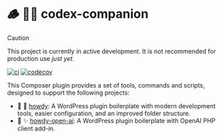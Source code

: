 # 🪵 👨‍🏭 codex-companion

> [!CAUTION]
> This project is currently in active development. It is not recommended for production use *just yet*.

[![ci](https://github.com/syntatis/codex-companion/actions/workflows/ci.yml/badge.svg)](https://github.com/syntatis/codex-companion/actions/workflows/ci.yml) [![codecov](https://codecov.io/gh/syntatis/codex-companion/graph/badge.svg?token=VYW2MHLXYV)](https://codecov.io/gh/syntatis/codex-companion)

This Composer plugin provides a set of tools, commands and scripts, designed to support the following projects:

- 🧪 👋 [howdy](https://github.com/syntatis/howdy): A WordPress plugin boilerplate with modern development tools, easier configuration, and an improved folder structure.
- 🧪 ✨ [howdy-open-ai](https://github.com/syntatis/howdy-open-ai): A WordPress plugin boilerplate with OpenAI PHP client add-in.
